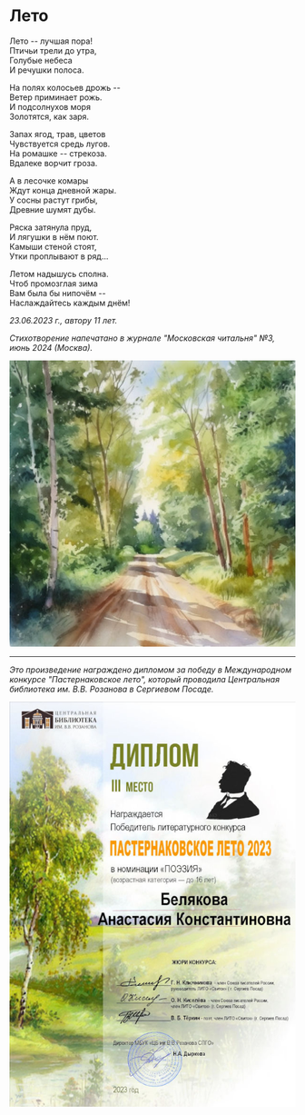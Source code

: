 # Лето

Лето -- лучшая пора!  
Птичьи трели до утра,  
Голубые небеса  
И речушки полоса.

На полях колосьев дрожь --  
Ветер приминает рожь.  
И подсолнухов моря  
Золотятся, как заря.

Запах ягод, трав, цветов  
Чувствуется средь лугов.  
На ромашке -- стрекоза.  
Вдалеке ворчит гроза.

А в лесочке комары  
Ждут конца дневной жары.  
У сосны растут грибы,  
Древние шумят дубы.

Ряска затянула пруд,  
И лягушки в нём поют.  
Камыши стеной стоят,  
Утки проплывают в ряд...

Летом надышусь сполна.  
Чтоб промозглая зима  
Вам была бы нипочём --  
Наслаждайтесь каждым днём!

*23.06.2023 г., автору 11 лет.*

*Стихотворение напечатано в журнале "Московская читальня" №3, июнь 2024 (Москва).*

![Лето](../images/forest-summer.jpg)

***

*Это произведение награждено дипломом за победу в Международном конкурсе "Пастернаковское лето", который проводила Центральная библиотека им. В.В. Розанова в Сергиевом Посаде.*

![Диплом "Пастернаковское лето"](../images/achievements/pasternak-summer.jpg)
